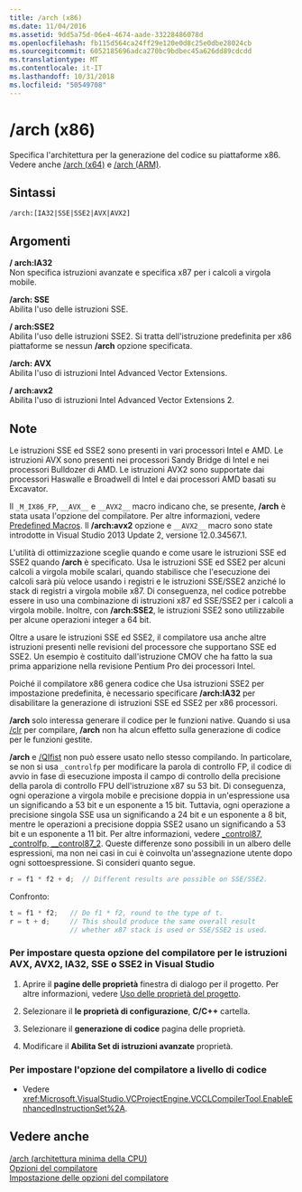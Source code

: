 ```yaml
---
title: /arch (x86)
ms.date: 11/04/2016
ms.assetid: 9dd5a75d-06e4-4674-aade-33228486078d
ms.openlocfilehash: fb115d564ca24ff29e120e0d8c25e0dbe28024cb
ms.sourcegitcommit: 6052185696adca270bc9bdbec45a626dd89cdcdd
ms.translationtype: MT
ms.contentlocale: it-IT
ms.lasthandoff: 10/31/2018
ms.locfileid: "50549708"
---
```

# <a name="arch-x86"></a>/arch (x86)

Specifica l'architettura per la generazione del codice su piattaforme x86. Vedere anche [/arch (x64)](../../build/reference/arch-x64.md) e [/arch (ARM)](../../build/reference/arch-arm.md).

## <a name="syntax"></a>Sintassi

```
/arch:[IA32|SSE|SSE2|AVX|AVX2]
```

## <a name="arguments"></a>Argomenti

**/ arch:IA32**<br/>
Non specifica istruzioni avanzate e specifica x87 per i calcoli a virgola mobile.

**/arch: SSE**<br/>
Abilita l'uso delle istruzioni SSE.

**/ arch:SSE2**<br/>
Abilita l'uso delle istruzioni SSE2. Si tratta dell'istruzione predefinita per x86 piattaforme se nessun **/arch** opzione specificata.

**/arch: AVX**<br/>
Abilita l'uso di istruzioni Intel Advanced Vector Extensions.

**/ arch:avx2**<br/>
Abilita l'uso di istruzioni Intel Advanced Vector Extensions 2.

## <a name="remarks"></a>Note

Le istruzioni SSE ed SSE2 sono presenti in vari processori Intel e AMD. Le istruzioni AVX sono presenti nei processori Sandy Bridge di Intel e nei processori Bulldozer di AMD. Le istruzioni AVX2 sono supportate dai processori Haswalle e Broadwell di Intel e dai processori AMD basati su Excavator.

Il `_M_IX86_FP`, `__AVX__` e `__AVX2__` macro indicano che, se presente, **/arch** è stata usata l'opzione del compilatore. Per altre informazioni, vedere [Predefined Macros](../../preprocessor/predefined-macros.md). Il **/arch:avx2** opzione e `__AVX2__` macro sono state introdotte in Visual Studio 2013 Update 2, versione 12.0.34567.1.

L'utilità di ottimizzazione sceglie quando e come usare le istruzioni SSE ed SSE2 quando **/arch** è specificato. Usa le istruzioni SSE ed SSE2 per alcuni calcoli a virgola mobile scalari, quando stabilisce che l'esecuzione dei calcoli sarà più veloce usando i registri e le istruzioni SSE/SSE2 anziché lo stack di registri a virgola mobile x87. Di conseguenza, nel codice potrebbe essere in uso una combinazione di istruzioni x87 ed SSE/SSE2 per i calcoli a virgola mobile. Inoltre, con **/arch:SSE2**, le istruzioni SSE2 sono utilizzabile per alcune operazioni integer a 64 bit.

Oltre a usare le istruzioni SSE ed SSE2, il compilatore usa anche altre istruzioni presenti nelle revisioni del processore che supportano SSE ed SSE2. Un esempio è costituito dall'istruzione CMOV che ha fatto la sua prima apparizione nella revisione Pentium Pro dei processori Intel.

Poiché il compilatore x86 genera codice che Usa istruzioni SSE2 per impostazione predefinita, è necessario specificare **/arch:IA32** per disabilitare la generazione di istruzioni SSE ed SSE2 per x86 processori.

**/arch** solo interessa generare il codice per le funzioni native. Quando si usa [/clr](../../build/reference/clr-common-language-runtime-compilation.md) per compilare, **/arch** non ha alcun effetto sulla generazione di codice per le funzioni gestite.

**/arch** e [/QIfist](../../build/reference/qifist-suppress-ftol.md) non può essere usato nello stesso compilando. In particolare, se non si usa `_controlfp` per modificare la parola di controllo FP, il codice di avvio in fase di esecuzione imposta il campo di controllo della precisione della parola di controllo FPU dell'istruzione x87 su 53 bit. Di conseguenza, ogni operazione a virgola mobile e precisione doppia in un'espressione usa un significando a 53 bit e un esponente a 15 bit. Tuttavia, ogni operazione a precisione singola SSE usa un significando a 24 bit e un esponente a 8 bit, mentre le operazioni a precisione doppia SSE2 usano un significando a 53 bit e un esponente a 11 bit. Per altre informazioni, vedere [_control87, _controlfp, \__control87_2](../../c-runtime-library/reference/control87-controlfp-control87-2.md). Queste differenze sono possibili in un albero delle espressioni, ma non nei casi in cui è coinvolta un'assegnazione utente dopo ogni sottoespressione. Si consideri quanto segue.

```cpp
r = f1 * f2 + d;  // Different results are possible on SSE/SSE2.
```

Confronto:

```cpp
t = f1 * f2;   // Do f1 * f2, round to the type of t.
r = t + d;     // This should produce the same overall result
               // whether x87 stack is used or SSE/SSE2 is used.
```

### <a name="to-set-this-compiler-option-for-avx-avx2-ia32-sse-or-sse2-in-visual-studio"></a>Per impostare questa opzione del compilatore per le istruzioni AVX, AVX2, IA32, SSE o SSE2 in Visual Studio

1. Aprire il **pagine delle proprietà** finestra di dialogo per il progetto. Per altre informazioni, vedere [Uso delle proprietà del progetto](../../ide/working-with-project-properties.md).

1. Selezionare il **le proprietà di configurazione**, **C/C++** cartella.

1. Selezionare il **generazione di codice** pagina delle proprietà.

1. Modificare il **Abilita Set di istruzioni avanzate** proprietà.

### <a name="to-set-this-compiler-option-programmatically"></a>Per impostare l'opzione del compilatore a livello di codice

- Vedere <xref:Microsoft.VisualStudio.VCProjectEngine.VCCLCompilerTool.EnableEnhancedInstructionSet%2A>.

## <a name="see-also"></a>Vedere anche

[/arch (architettura minima della CPU)](../../build/reference/arch-minimum-cpu-architecture.md)<br/>
[Opzioni del compilatore](../../build/reference/compiler-options.md)<br/>
[Impostazione delle opzioni del compilatore](../../build/reference/setting-compiler-options.md)